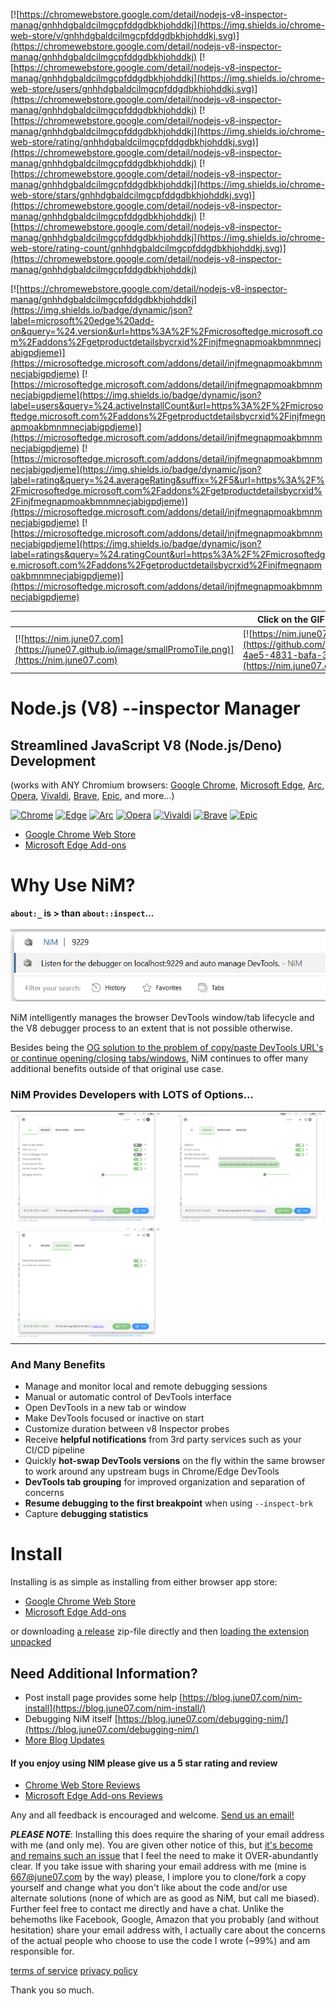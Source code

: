 [![https://chromewebstore.google.com/detail/nodejs-v8-inspector-manag/gnhhdgbaldcilmgcpfddgdbkhjohddkj](https://img.shields.io/chrome-web-store/v/gnhhdgbaldcilmgcpfddgdbkhjohddkj.svg)](https://chromewebstore.google.com/detail/nodejs-v8-inspector-manag/gnhhdgbaldcilmgcpfddgdbkhjohddkj)
[![https://chromewebstore.google.com/detail/nodejs-v8-inspector-manag/gnhhdgbaldcilmgcpfddgdbkhjohddkj](https://img.shields.io/chrome-web-store/users/gnhhdgbaldcilmgcpfddgdbkhjohddkj.svg)](https://chromewebstore.google.com/detail/nodejs-v8-inspector-manag/gnhhdgbaldcilmgcpfddgdbkhjohddkj)
[![https://chromewebstore.google.com/detail/nodejs-v8-inspector-manag/gnhhdgbaldcilmgcpfddgdbkhjohddkj](https://img.shields.io/chrome-web-store/rating/gnhhdgbaldcilmgcpfddgdbkhjohddkj.svg)](https://chromewebstore.google.com/detail/nodejs-v8-inspector-manag/gnhhdgbaldcilmgcpfddgdbkhjohddkj)
[![https://chromewebstore.google.com/detail/nodejs-v8-inspector-manag/gnhhdgbaldcilmgcpfddgdbkhjohddkj](https://img.shields.io/chrome-web-store/stars/gnhhdgbaldcilmgcpfddgdbkhjohddkj.svg)](https://chromewebstore.google.com/detail/nodejs-v8-inspector-manag/gnhhdgbaldcilmgcpfddgdbkhjohddkj)
[![https://chromewebstore.google.com/detail/nodejs-v8-inspector-manag/gnhhdgbaldcilmgcpfddgdbkhjohddkj](https://img.shields.io/chrome-web-store/rating-count/gnhhdgbaldcilmgcpfddgdbkhjohddkj.svg)](https://chromewebstore.google.com/detail/nodejs-v8-inspector-manag/gnhhdgbaldcilmgcpfddgdbkhjohddkj)

[![https://chromewebstore.google.com/detail/nodejs-v8-inspector-manag/gnhhdgbaldcilmgcpfddgdbkhjohddkj](https://img.shields.io/badge/dynamic/json?label=microsoft%20edge%20add-on&query=%24.version&url=https%3A%2F%2Fmicrosoftedge.microsoft.com%2Faddons%2Fgetproductdetailsbycrxid%2Finjfmegnapmoakbmnmnecjabigpdjeme)](https://microsoftedge.microsoft.com/addons/detail/injfmegnapmoakbmnmnecjabigpdjeme)
[![https://microsoftedge.microsoft.com/addons/detail/injfmegnapmoakbmnmnecjabigpdjeme](https://img.shields.io/badge/dynamic/json?label=users&query=%24.activeInstallCount&url=https%3A%2F%2Fmicrosoftedge.microsoft.com%2Faddons%2Fgetproductdetailsbycrxid%2Finjfmegnapmoakbmnmnecjabigpdjeme)](https://microsoftedge.microsoft.com/addons/detail/injfmegnapmoakbmnmnecjabigpdjeme)
[![https://microsoftedge.microsoft.com/addons/detail/injfmegnapmoakbmnmnecjabigpdjeme](https://img.shields.io/badge/dynamic/json?label=rating&query=%24.averageRating&suffix=%2F5&url=https%3A%2F%2Fmicrosoftedge.microsoft.com%2Faddons%2Fgetproductdetailsbycrxid%2Finjfmegnapmoakbmnmnecjabigpdjeme)](https://microsoftedge.microsoft.com/addons/detail/injfmegnapmoakbmnmnecjabigpdjeme)
[![https://microsoftedge.microsoft.com/addons/detail/injfmegnapmoakbmnmnecjabigpdjeme](https://img.shields.io/badge/dynamic/json?label=ratings&query=%24.ratingCount&url=https%3A%2F%2Fmicrosoftedge.microsoft.com%2Faddons%2Fgetproductdetailsbycrxid%2Finjfmegnapmoakbmnmnecjabigpdjeme)](https://microsoftedge.microsoft.com/addons/detail/injfmegnapmoakbmnmnecjabigpdjeme)

<!--The ratings badges are currently broken due to [this](https://github.com/badges/shields/issues/5475) and [this](https://github.com/pandawing/node-chrome-web-store-item-property/issues/275#issuecomment-687801815).-->

|| Click on the GIF to see the smoother flowing real thing!   |
|---|---|
|[![https://nim.june07.com](https://june07.github.io/image/smallPromoTile.png)](https://nim.june07.com)|[![https://nim.june07.com](https://github.com/june07/nimv3/assets/11353590/e6f30f3f-4ae5-4831-bafa-392eaeff66fd)](https://nim.june07.com/#asss)|

# Node.js (V8) --inspector Manager
## Streamlined JavaScript V8 (Node.js/Deno) Development

(works with ANY Chromium browsers: [Google Chrome](https://www.google.com/chrome/), [Microsoft Edge](https://www.microsoft.com/edge), [Arc](https://arc.net/), [Opera](https://www.opera.com/), [Vivaldi](https://vivaldi.com/), [Brave](https://brave.com/), [Epic](https://www.epicbrowser.com/), and more...)

[![Chrome](https://img.shields.io/badge/Chrome-4285F4?logo=Google%20Chrome&logoColor=white&style=for-the-badge)](https://chromewebstore.google.com/detail/nodejs-v8-inspector-manag/gnhhdgbaldcilmgcpfddgdbkhjohddkj) [![Edge](https://img.shields.io/badge/Edge-0078D7?logo=Microsoft%20Edge&logoColor=white&style=for-the-badge)](https://microsoftedge.microsoft.com/addons/detail/injfmegnapmoakbmnmnecjabigpdjeme) [![Arc](https://img.shields.io/badge/Arc-005C97?style=for-the-badge&logo=arc)](https://chromewebstore.google.com/detail/nodejs-v8-inspector-manag/gnhhdgbaldcilmgcpfddgdbkhjohddkj) [![Opera](https://img.shields.io/badge/Opera-FF1B2D?logo=Opera&logoColor=white&style=for-the-badge)](https://chromewebstore.google.com/detail/nodejs-v8-inspector-manag/gnhhdgbaldcilmgcpfddgdbkhjohddkj) [![Vivaldi](https://img.shields.io/badge/Vivaldi-FF6F61?style=for-the-badge&logo=vivaldi)](https://chromewebstore.google.com/detail/nodejs-v8-inspector-manag/gnhhdgbaldcilmgcpfddgdbkhjohddkj) [![Brave](https://img.shields.io/badge/Brave-FB542B?logo=Brave&logoColor=white&style=for-the-badge)](https://chromewebstore.google.com/detail/nodejs-v8-inspector-manag/gnhhdgbaldcilmgcpfddgdbkhjohddkj) [![Epic](https://img.shields.io/badge/Epic-009B77?style=for-the-badge)](https://chromewebstore.google.com/detail/nodejs-v8-inspector-manag/gnhhdgbaldcilmgcpfddgdbkhjohddkj)

* [Google Chrome Web Store](https://chromewebstore.google.com/detail/nodejs-v8-inspector-manag/gnhhdgbaldcilmgcpfddgdbkhjohddkj?utm_source=github&utm_medium=readme&utm_campaign=nim&utm_content=1)
* [Microsoft Edge Add-ons](https://microsoftedge.microsoft.com/addons/detail/nodejs-v8-inspector-ma/injfmegnapmoakbmnmnecjabigpdjeme)

# Why Use NiM?
**`about:_` is > than `about::inspect`...** <br><br>
![If you didn't know, you can simply type about:_<port> to attach the debugger](/images/Screenshot%202024-08-28%20155105.png)

NiM intelligently manages the browser DevTools window/tab lifecycle and the V8 debugger process to an extent that is not possible otherwise.

Besides being the [OG solution to the problem of copy/paste DevTools URL's or continue opening/closing tabs/windows](https://nim.june07.com/#og), NiM continues to offer many additional benefits outside of that original use case.

### NiM Provides Developers with LOTS of Options...
||||
|---|---|---|
|![alt text](/images/Screenshot%202024-08-28%20160623.png)||![alt text](/images/Screenshot%202024-08-28%20160756.png)||
![alt text](/images/Screenshot%202024-08-28%20160822.png)||

### And Many Benefits
* Manage and monitor local and remote debugging sessions
* Manual or automatic control of DevTools interface
* Open DevTools in a new tab or window
* Make DevTools focused or inactive on start
* Customize duration between v8 Inspector probes
* Receive **helpful notifications** from 3rd party services such as your CI/CD pipeline
* Quickly **hot-swap DevTools versions** on the fly within the same browser to work around any upstream bugs in Chrome/Edge DevTools
* **DevTools tab grouping** for improved organization and separation of concerns
* **Resume debugging to the first breakpoint** when using `--inspect-brk`
* Capture **debugging statistics**

# Install
Installing is as simple as installing from either browser app store:
* [Google Chrome Web Store](https://chromewebstore.google.com/detail/nodejs-v8-inspector-manag/gnhhdgbaldcilmgcpfddgdbkhjohddkj?utm_source=github&utm_medium=readme&utm_campaign=nim&utm_content=1)
* [Microsoft Edge Add-ons](https://microsoftedge.microsoft.com/addons/detail/nodejs-v8-inspector-ma/injfmegnapmoakbmnmnecjabigpdjeme)

or downloading [a release](https://github.com/june07/nimv3/releases) zip-file directly and then [loading the extension unpacked](https://developer.chrome.com/docs/extensions/mv3/getstarted/development-basics/#load-unpacked)

## Need Additional Information?
* Post install page provides some help [https://blog.june07.com/nim-install](https://blog.june07.com/nim-install/)
* Debugging NiM itself [https://blog.june07.com/debugging-nim/](https://blog.june07.com/debugging-nim/)
* [More Blog Updates](https://blog.june07.com/tag/nim/)

#### If you enjoy using NIM please give us a 5 star rating and review
* [Chrome Web Store Reviews](https://chromewebstore.google.com/detail/nodejs-v8-inspector-manag/gnhhdgbaldcilmgcpfddgdbkhjohddkj)
* [Microsoft Edge Add-ons Reviews](https://microsoftedge.microsoft.com/addons/detail/nodejs-v8-inspector-ma/injfmegnapmoakbmnmnecjabigpdjeme)

Any and all feedback is encouraged and welcome. [Send us an email!](mailto:667@june07.com)

***PLEASE NOTE***: Installing this does require the sharing of your email address with me (and only me). You are given other notice of this, but [it's become and remains such an issue](https://blog.june07.com/foff/) that I feel the need to make it OVER-abundantly clear. If you take issue with sharing your email address with me (mine is 667@june07.com by the way) please, I implore you to clone/fork a copy yourself and change what you don't like about the code and/or use alternate solutions (none of which are as good as NiM, but call me biased). Further feel free to contact me directly and have a chat. Unlike the behemoths like Facebook, Google, Amazon that you probably (and without hesitation) share your email address with, I actually care about the concerns of the actual people who choose to use the code I wrote (~99%) and am responsible for.

[terms of service](https://terms.june07.com)
[privacy policy](https://privacy.june07.com)

Thank you so much.
